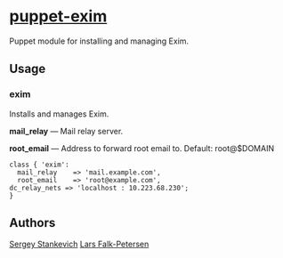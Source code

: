 [puppet-exim](https://github.com/stankevich/puppet-exim)
======

Puppet module for installing and managing Exim.

## Usage

### exim

Installs and manages Exim.

**mail_relay** — Mail relay server.

**root_email** — Address to forward root email to. Default: root@$DOMAIN

	class { 'exim':
	  mail_relay    => 'mail.example.com',
	  root_email    => 'root@example.com',
    dc_relay_nets => 'localhost : 10.223.68.230';
	}

## Authors

[Sergey Stankevich](https://github.com/stankevich)
[Lars Falk-Petersen](https://github.com/copyleft/)
